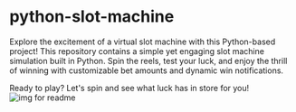 # python-slot-machine
Explore the excitement of a virtual slot machine with this Python-based project! This repository contains a simple yet engaging slot machine simulation built in Python. Spin the reels, test your luck, and enjoy the thrill of winning with customizable bet amounts and dynamic win notifications.

Ready to play? Let's spin and see what luck has in store for you!
![img for readme](https://github.com/printHellooWorld/python-slot-machine/assets/126945897/fbb77b6e-c111-4d1d-8f93-c0c4d44c6908)

